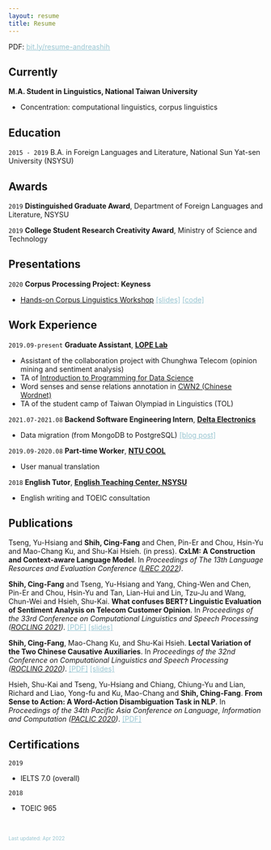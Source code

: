 ```yaml
---
layout: resume
title: Resume
---
```


PDF: <a href="https://bit.ly/resume-andreashih"><font color="#98c5d1"><u>bit.ly/resume-andreashih</u></font></a>

## Currently

__M.A. Student in Linguistics, National Taiwan University__

- Concentration: computational linguistics, corpus linguistics

## Education

`2015 - 2019`
B.A. in Foreign Languages and Literature, National Sun Yat-sen University (NSYSU)

## Awards

`2019`
__Distinguished Graduate Award__, Department of Foreign Languages and Literature, NSYSU

`2019`
__College Student Research Creativity Award__, Ministry of Science and Technology 

## Presentations

`2020`
__Corpus Processing Project: Keyness__

- [<u>Hands-on Corpus Linguistics Workshop</u>]("https://lopentu.github.io/Hands-on_Corpus_Linguistics/") <a href="https://docs.google.com/presentation/d/1WwmBZBpyf5CQHCDa49z_KWaJdN5qD5YlAZdqyoKD2O0/edit#slide=id.ga596743acd_2_95"><font color="#98c5d1"><u>[slides]</u></font></a> <a href="https://github.com/lopentu/Hands-on_Corpus_Linguistics/blob/main/hocor2020/notebook/session-5.2.ipynb"><font color="#98c5d1"><u>[code]</u></font></a>

## Work Experience

`2019.09-present`
__Graduate Assistant__, <a href="https://lope.linguistics.ntu.edu.tw/"><u><strong>LOPE Lab</strong></u></a>

- Assistant of the collaboration project with Chunghwa Telecom (opinion mining and sentiment analysis)
- TA of <a href="https://lopentu.github.io/rlads2021/"><u>Introduction to Programming for Data Science</u></a>
- Word senses and sense relations annotation in <a href="https://lopentu.github.io/CwnWeb/#home"><u>CWN2 (Chinese Wordnet)</u></a>
- TA of the student camp of Taiwan Olympiad in Linguistics (TOL)

`2021.07-2021.08`
__Backend Software Engineering Intern__, <a href="https://www.deltaww.com/en-US/index"><u><strong>Delta Electronics</strong></u></a>

- Data migration (from MongoDB to PostgreSQL) <a href="https://andreashih.github.io/blog/journal/intern.html"><font color="#98c5d1"><u>[blog post]</u></font></a>

`2019.09-2020.08`
__Part-time Worker__, <a href="https://www.dlc.ntu.edu.tw/ntu-cool/"><u><strong>NTU COOL</strong></u></a>

- User manual translation

`2018`
__English Tutor__, <a href="http://etc.nsysu.edu.tw/"><u><strong>English Teaching Center, NSYSU</strong></u></a>

- English writing and TOEIC consultation

## Publications

Tseng, Yu-Hsiang and **Shih, Cing-Fang** and Chen, Pin-Er and Chou, Hsin-Yu and Mao-Chang Ku, and Shu-Kai Hsieh. (in press). **CxLM: A Construction and Context-aware Language Model**. In *Proceedings of The 13th Language Resources and Evaluation Conference ([<u>LREC 2022</u>](https://lrec2022.lrec-conf.org/en/))*.

**Shih, Cing-Fang** and Tseng, Yu-Hsiang and Yang, Ching-Wen and Chen, Pin-Er and Chou, Hsin-Yu and Tan, Lian-Hui and Lin, Tzu-Ju and Wang, Chun-Wei and Hsieh, Shu-Kai. **What confuses BERT? Linguistic Evaluation of Sentiment Analysis on Telecom Customer Opinion**. In *Proceedings of the 33rd Conference on Computational Linguistics and Speech Processing ([<u>ROCLING 2021</u>](https://rocling2021.github.io/))*. <a href="https://drive.google.com/file/d/1FFg1eR6BP7fYZZNBVbNbxgmbd2GP0w96/view?usp=sharing"><font color="#98c5d1"><u>[PDF]</u></font></a> <a href="https://docs.google.com/presentation/d/1DYROW1Yh_vTV9DBaTCsbTZu4AXR8B15e58e9DyTGybc/edit?usp=sharing"><font color="#98c5d1"><u>[slides]</u></font></a>

**Shih, Cing-Fang**, Mao-Chang Ku, and Shu-Kai Hsieh. **Lectal Variation of the Two Chinese Causative Auxiliaries**. In *Proceedings of the 32nd Conference on Computational Linguistics and Speech Processing ([<u>ROCLING 2020</u>](https://sites.google.com/ntut.org.tw/rocling2020))*. <a href="https://drive.google.com/file/d/1GMIYUrGnWGlK8XeMfJyvjWAvBja6ZPs7/view?usp=sharing"><font color="#98c5d1"><u>[PDF]</u></font></a> <a href="https://docs.google.com/presentation/d/1yXZYwv4QqbNzq6FXP8bkr7nxPT2TNWNAMwVNzRuzrdM/edit?usp=sharing"><font color="#98c5d1"><u>[slides]</u></font></a>

Hsieh, Shu-Kai and Tseng, Yu-Hsiang and Chiang, Chiung-Yu and Lian, Richard and Liao, Yong-fu and Ku, Mao-Chang and **Shih, Ching-Fang**. **From Sense to Action: A Word-Action Disambiguation Task in NLP**. In *Proceedings of the 34th Pacific Asia Conference on Language, Information and Computation ([<u>PACLIC 2020</u>](https://vlsp.org.vn/paclic2020/))*. <a href="https://drive.google.com/file/d/1O-yZnQ3p2GM5rT-EHa19tG07eLf9Wm6Q/view?usp=sharing"><font color="#98c5d1"><u>[PDF]</u></font></a>

## Certifications

`2019`
- IELTS 7.0 (overall)

`2018`
- TOEIC 965

&nbsp;

<font size="1" color="#98c5d1">Last updated: Apr 2022</font>


